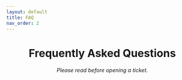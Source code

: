 ```yaml
---
layout: default
title: FAQ
nav_order: 2
---
```


<h1 align="center">Frequently Asked Questions</h1>
<h6 align="center">Please read before opening a ticket.</h6>

